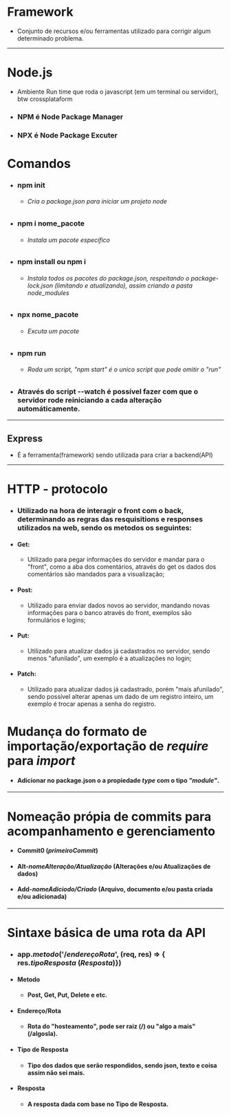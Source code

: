 # Framework
- Conjunto de recursos e/ou ferramentas utilizado para corrigir algum determinado problema.
--------------------------------------------------------
# Node.js
- Ambiente Run time que roda o javascript (em um terminal ou servidor), btw crossplataform
- ### NPM é Node Package Manager
- ### NPX é Node Package Excuter
# Comandos
- ### npm init
  - ###### Cria o package.json para iniciar um projeto node
- ### npm i nome_pacote 
  - ###### Instala um pacote específico 
- ### npm install ou npm i 
  - ###### Instala todos os pacotes do package.json, respeitando o package-lock.json (limitando e atualizando), assim criando a pasta node_modules
- ### npx nome_pacote 
  - ###### Excuta um pacote
- ### npm run 
  - ###### Roda um script, "npm start" é o unico script que pode omitir o "run" 
- ### Através do script --watch é possível fazer com que o servidor rode reiniciando a cada alteração automáticamente.
--------------------------------------------------------
## Express
- É a ferramenta(framework) sendo utilizada para criar a backend(API)
--------------------------------------------------------
# HTTP - protocolo
- ### Utilizado na hora de interagir o front com o back, determinando as regras das resquisitions e responses utilizados na web, sendo os metodos os seguintes:
- #### Get: 
  - Utilizado para pegar informações do servidor e mandar para o "front", como a aba dos comentários, através do get os dados dos comentários são mandados para a visualização;
- #### Post: 
  - Utilizado para enviar dados novos ao servidor, mandando novas informações para o banco através do front, exemplos são formulários e logins;
- #### Put:
  - Utilizado para atualizar dados já cadastrados no servidor, sendo menos "afunilado", um exemplo é a atualizações no login;
- #### Patch: 
  - Utilizado para atualizar dados já cadastrado, porém "mais afunilado", sendo possível alterar apenas um dado de um registro inteiro, um exemplo é trocar apenas a senha do registro.
# Mudança do formato de importação/exportação de _require_ para _import_
- #### Adicionar no package.json o a propiedade _type_ com o tipo _"module"_.
--------------------------------------------------------
# Nomeação própia de commits para acompanhamento e gerenciamento
- #### Commit0 (_primeiroCommit_)
- #### Alt-_nomeAlteração/Atualização_ (Alterações e/ou Atualizações de dados)
- #### Add-_nomeAdiciodo/Criado_ (Arquivo, documento e/ou pasta criada e/ou adicionada)
--------------------------------------------------------
# Sintaxe básica de uma rota da API
- ### app._metodo_('/_endereçoRota_', (req, res) => { res._tipoResposta_ (_Resposta_)})
- #### Metodo
  - #### Post, Get, Put, Delete e etc.
- #### Endereço/Rota
  - #### Rota do "hosteamento", pode ser raiz (/) ou "algo a mais" (/algosla).
- #### Tipo de Resposta
  - #### Tipo dos dados que serão respondidos, sendo json, texto e coisa assim não sei mais.
- #### Resposta
  - #### A resposta dada com base no Tipo de Resposta.
